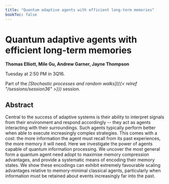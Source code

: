 ```yaml
---
title: "Quantum adaptive agents with efficient long-term memories"
bookToc: false
---
```


# Quantum adaptive agents with efficient long-term memories

**Thomas Elliott, Mile Gu, Andrew Garner, Jayne Thompson**

Tuesday at 2:50 PM in 3Q16.

Part of the *[Stochastic processes and random walks]({{< relref "/sessions/session36" >}})* session.

## Abstract

Central to the success of adaptive systems is their ability to interpret signals from their environment and respond accordingly -- they act as agents interacting with their surroundings. Such agents typically perform better when able to execute increasingly complex strategies. This comes with a cost: the more information the agent must recall from its past experiences, the more memory it will need. Here we investigate the power of agents capable of quantum information processing. We uncover the most general form a quantum agent need adopt to maximise memory compression advantages, and provide a systematic means of encoding their memory states. We show these encodings can exhibit extremely favourable scaling advantages relative to memory-minimal classical agents, particularly when information must be retained about events increasingly far into the past.


